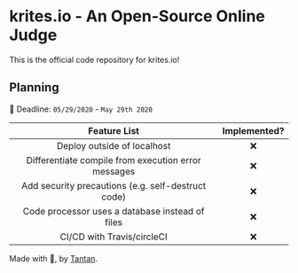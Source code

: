 # krites.io - An Open-Source Online Judge

This is the official code repository for krites.io!

## Planning

:date: Deadline: `05/29/2020` - `May 29th 2020`

|                    Feature List                     | Implemented? |
| :-------------------------------------------------: | :----------: |
|             Deploy outside of localhost             |     :x:      |
| Differentiate compile from execution error messages |     :x:      |
| Add security precautions (e.g. self-destruct code)  |     :x:      |
|   Code processor uses a database instead of files   |     :x:      |
|             CI/CD with Travis/circleCI              |     :x:      |

Made with :purple_heart:, by [Tantan](https://github.com/tancredosouza).
